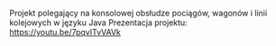 
Projekt polegający na konsolowej obsłudze pociągów, wagonów i linii kolejowych w języku Java
Prezentacja projektu: https://youtu.be/7pqvITvVAVk
